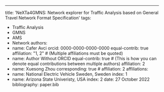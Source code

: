 ---
title: 'NeXTa4GMNS: Network explorer for Traffic Analysis based on General Travel Network Format Specification'
tags:
  - Traffic Analysis
  - GMNS
  - AMS
  - Network
authors:
  - name: Cafer Avci
    orcid: 0000-0000-0000-0000
    equal-contrib: true
    affiliation: "1, 2" # (Multiple affiliations must be quoted)
  - name: Author Without ORCID
    equal-contrib: true # (This is how you can denote equal contributions between multiple authors)
    affiliation: 2
  - name: Xuesong Zhou
    corresponding: true # 
    affiliation: 2
affiliations:
 - name: National Electric Vehicle Sweden, Sweden
   index: 1
 - name: Arizona State Univeristy, USA
   index: 2
date: 27 October 2022
bibliography: paper.bib
